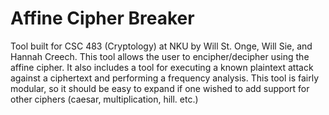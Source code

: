 # Affine Cipher Breaker

Tool built for CSC 483 (Cryptology) at NKU by Will St. Onge, Will Sie, and Hannah Creech. This tool allows the user to encipher/decipher using the affine cipher. 
It also includes a tool for executing a known plaintext attack against a ciphertext and performing a frequency analysis. This tool is fairly modular, so it should be
easy to expand if one wished to add support for other ciphers (caesar, multiplication, hill. etc.)
